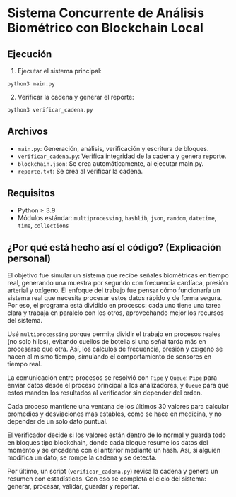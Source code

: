# Sistema Concurrente de Análisis Biométrico con Blockchain Local

## Ejecución

1. Ejecutar el sistema principal:

```
python3 main.py
```

2. Verificar la cadena y generar el reporte:

```
python3 verificar_cadena.py
```

## Archivos

- `main.py`: Generación, análisis, verificación y escritura de bloques.
- `verificar_cadena.py`: Verifica integridad de la cadena y genera reporte.
- `blockchain.json`: Se crea automáticamente, al ejecutar main.py.
- `reporte.txt`: Se crea al verificar la cadena.

## Requisitos

- Python ≥ 3.9
- Módulos estándar: `multiprocessing`, `hashlib`, `json`, `random`, `datetime`, `time`, `collections`

## ¿Por qué está hecho así el código? (Explicación personal)

El objetivo fue simular un sistema que recibe señales biométricas en tiempo real, generando una muestra por segundo con frecuencia cardíaca, presión arterial y oxígeno. El enfoque del trabajo fue pensar cómo funcionaría un sistema real que necesita procesar estos datos rápido y de forma segura. Por eso, el programa está dividido en procesos: cada uno tiene una tarea clara y trabaja en paralelo con los otros, aprovechando mejor los recursos del sistema.

Usé `multiprocessing` porque permite dividir el trabajo en procesos reales (no solo hilos), evitando cuellos de botella si una señal tarda más en procesarse que otra. Así, los cálculos de frecuencia, presión y oxígeno se hacen al mismo tiempo, simulando el comportamiento de sensores en tiempo real.

La comunicación entre procesos se resolvió con `Pipe` y `Queue`: `Pipe` para enviar datos desde el proceso principal a los analizadores, y `Queue` para que estos manden los resultados al verificador sin depender del orden.

Cada proceso mantiene una ventana de los últimos 30 valores para calcular promedios y desviaciones más estables, como se hace en medicina, y no depender de un solo dato puntual.

El verificador decide si los valores están dentro de lo normal y guarda todo en bloques tipo blockchain, donde cada bloque resume los datos del momento y se encadena con el anterior mediante un hash. Así, si alguien modifica un dato, se rompe la cadena y se detecta.

Por último, un script (`verificar_cadena.py`) revisa la cadena y genera un resumen con estadísticas. Con eso se completa el ciclo del sistema: generar, procesar, validar, guardar y reportar.
